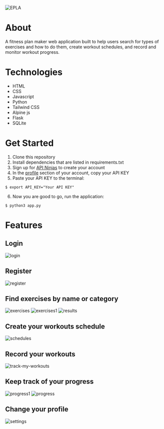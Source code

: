 ![EPLA](https://github.com/haidarmaula/EPLA/assets/72655447/548efb70-22f4-49a1-88ee-21ec3b3675d6)


# About
A fitness plan maker web application built to help users search for types of exercises and how to do them, create workout schedules, and record and monitor workout progress.

# Technologies
- HTML
- CSS
- Javascript
- Python
- Tailwind CSS
- Alpine js
- Flask
- SQLite

# Get Started
1. Clone this repository
2. Install dependencies that are listed in requirements.txt
3. Sign up for [API Ninjas](https://api-ninjas.com/) to create your account
4. In the [profile](https://api-ninjas.com/profile) section of your account, copy your API KEY
5. Paste your API KEY to the terminal:
```
$ export API_KEY="Your API KEY"
```
6. Now you are good to go, run the application:
```
$ python3 app.py
```
# Features

## Login
![login](https://github.com/haidarmaula/EPLA/assets/72655447/2bc427d2-bde0-4436-add6-0132b3219e04)

## Register
![register](https://github.com/haidarmaula/EPLA/assets/72655447/361380d2-70e2-4cf4-a5e2-825fe20fca6b)

## Find exercises by name or category
![exercises](https://github.com/haidarmaula/EPLA/assets/72655447/2f3df281-230b-49a2-b52c-5f736c74cf02)
![exercises1](https://github.com/haidarmaula/EPLA/assets/72655447/ed8024b1-4ce6-4c6f-b7ab-6aa9b63af9f7)
![results](https://github.com/haidarmaula/EPLA/assets/72655447/08ed6cb7-29fc-4f1c-87ad-2ca58e0efa03)

## Create your workouts schedule
![schedules](https://github.com/haidarmaula/EPLA/assets/72655447/c39123c8-f098-4cd4-b962-7c7d4fad4b86)

## Record your workouts
![track-my-workouts](https://github.com/haidarmaula/EPLA/assets/72655447/b3fe0144-1a85-47a3-97c8-31bac2a1604b)

## Keep track of your progress
![progress1](https://github.com/haidarmaula/EPLA/assets/72655447/14147b66-020b-428a-bf2b-47d3b01c4f2c)
![progress](https://github.com/haidarmaula/EPLA/assets/72655447/cf6c3254-897f-47d1-bfed-2d4df5a8aa03)

## Change your profile
![settings](https://github.com/haidarmaula/EPLA/assets/72655447/046f02bd-f39b-48ed-958e-0a4007b60858)
